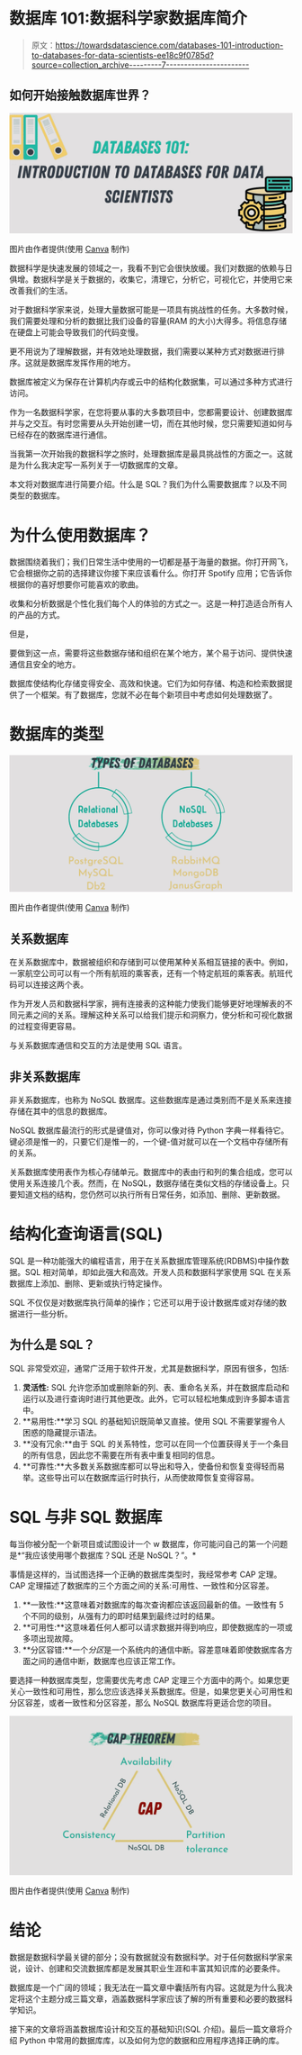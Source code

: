 # 数据库 101:数据科学家数据库简介

> 原文：<https://towardsdatascience.com/databases-101-introduction-to-databases-for-data-scientists-ee18c9f0785d?source=collection_archive---------7----------------------->

## 如何开始接触数据库世界？

![](img/76f0722bb79e9cc6bdbcfc955cfa0935.png)

图片由作者提供(使用 [Canva](https://www.canva.com/) 制作)

数据科学是快速发展的领域之一，我看不到它会很快放缓。我们对数据的依赖与日俱增。数据科学是关于数据的，收集它，清理它，分析它，可视化它，并使用它来改善我们的生活。

对于数据科学家来说，处理大量数据可能是一项具有挑战性的任务。大多数时候，我们需要处理和分析的数据比我们设备的容量(RAM 的大小)大得多。将信息存储在硬盘上可能会导致我们的代码变慢。

更不用说为了理解数据，并有效地处理数据，我们需要以某种方式对数据进行排序。这就是数据库发挥作用的地方。

数据库被定义为保存在计算机内存或云中的结构化数据集，可以通过多种方式进行访问。

作为一名数据科学家，在您将要从事的大多数项目中，您都需要设计、创建数据库并与之交互。有时您需要从头开始创建一切，而在其他时候，您只需要知道如何与已经存在的数据库进行通信。

当我第一次开始我的数据科学之旅时，处理数据库是最具挑战性的方面之一。这就是为什么我决定写一系列关于一切数据库的文章。

本文将对数据库进行简要介绍。什么是 SQL？我们为什么需要数据库？以及不同类型的数据库。

# 为什么使用数据库？

数据围绕着我们；我们日常生活中使用的一切都是基于海量的数据。你打开网飞，它会根据你之前的选择建议你接下来应该看什么。你打开 Spotify 应用；它告诉你根据你的喜好想要你可能喜欢的歌曲。

收集和分析数据是个性化我们每个人的体验的方式之一。这是一种打造适合所有人的产品的方式。

但是，

要做到这一点，需要将这些数据存储和组织在某个地方，某个易于访问、提供快速通信且安全的地方。

数据库使结构化存储变得安全、高效和快速。它们为如何存储、构造和检索数据提供了一个框架。有了数据库，您就不必在每个新项目中考虑如何处理数据了。

# 数据库的类型

![](img/f2da571b785c9365b330c92410e46897.png)

图片由作者提供(使用 [Canva](https://www.canva.com/) 制作)

## 关系数据库

在关系数据库中，数据被组织和存储到可以使用某种关系相互链接的表中。例如，一家航空公司可以有一个所有航班的乘客表，还有一个特定航班的乘客表。航班代码可以连接这两个表。

作为开发人员和数据科学家，拥有连接表的这种能力使我们能够更好地理解表的不同元素之间的关系。理解这种关系可以给我们提示和洞察力，使分析和可视化数据的过程变得更容易。

与关系数据库通信和交互的方法是使用 SQL 语言。

## 非关系数据库

非关系数据库，也称为 NoSQL 数据库。这些数据库是通过类别而不是关系来连接存储在其中的信息的数据库。

NoSQL 数据库最流行的形式是键值对，你可以像对待 Python 字典一样看待它。键必须是惟一的，只要它们是惟一的，一个键-值对就可以在一个文档中存储所有的关系。

关系数据库使用表作为核心存储单元。数据库中的表由行和列的集合组成，您可以使用关系连接几个表。然而，在 NoSQL，数据存储在类似文档的存储设备上。只要知道文档的结构，您仍然可以执行所有日常任务，如添加、删除、更新数据。

# 结构化查询语言(SQL)

SQL 是一种功能强大的编程语言，用于在关系数据库管理系统(RDBMS)中操作数据。SQL 相对简单，却如此强大和高效。开发人员和数据科学家使用 SQL 在关系数据库上添加、删除、更新或执行特定操作。

SQL 不仅仅是对数据库执行简单的操作；它还可以用于设计数据库或对存储的数据进行一些分析。

## 为什么是 SQL？

SQL 非常受欢迎，通常广泛用于软件开发，尤其是数据科学，原因有很多，包括:

1.  **灵活性:** SQL 允许您添加或删除新的列、表、重命名关系，并在数据库启动和运行以及进行查询时进行其他更改。此外，它可以轻松地集成到许多脚本语言中。
2.  **易用性:**学习 SQL 的基础知识既简单又直接。使用 SQL 不需要掌握令人困惑的隐藏提示语法。
3.  **没有冗余:**由于 SQL 的关系特性，您可以在同一个位置获得关于一个条目的所有信息，因此您不需要在所有表中重复相同的信息。
4.  **可靠性:**大多数关系数据库都可以导出和导入，使备份和恢复变得轻而易举。这些导出可以在数据库运行时执行，从而使故障恢复变得容易。

# SQL 与非 SQL 数据库

每当你被分配一个新项目或试图设计一个 w 数据库，你可能问自己的第一个问题是*“我应该使用哪个数据库？SQL 还是 NoSQL？”。*

事情是这样的，当试图选择一个正确的数据库类型时，我经常参考 CAP 定理。CAP 定理描述了数据库的三个方面之间的关系:可用性、一致性和分区容差。

1.  **一致性:**这意味着对数据库的每次查询都应该返回最新的值。一致性有 5 个不同的级别，从强有力的即时结果到最终过时的结果。
2.  **可用性:**这意味着任何人都可以请求数据并得到响应，即使数据库的一项或多项出现故障。
3.  **分区容错:**一个*分区*是一个系统内的通信中断。容差意味着即使数据库各方面之间的通信中断，数据库也应该正常工作。

要选择一种数据库类型，您需要优先考虑 CAP 定理三个方面中的两个。如果您更关心一致性和可用性，那么您应该选择关系数据库。但是，如果您更关心可用性和分区容差，或者一致性和分区容差，那么 NoSQL 数据库将更适合您的项目。

![](img/10264d3e4b5986a21e26b7b4012c910a.png)

图片由作者提供(使用 [Canva](https://www.canva.com/) 制作)

# 结论

数据是数据科学最关键的部分；没有数据就没有数据科学。对于任何数据科学家来说，设计、创建和交流数据库都是发展其职业生涯和丰富其知识库的必要条件。

数据库是一个广阔的领域；我无法在一篇文章中囊括所有内容。这就是为什么我决定将这个主题分成三篇文章，涵盖数据科学家应该了解的所有重要和必要的数据科学知识。

接下来的文章将涵盖数据库设计和交互的基础知识(SQL 介绍)。最后一篇文章将介绍 Python 中常用的数据库库，以及如何为您的数据和应用程序选择正确的库。